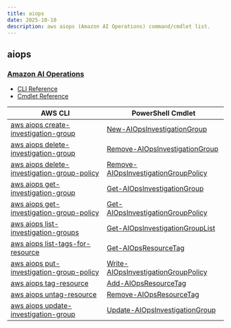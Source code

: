 ```yaml
---
title: aiops
date: 2025-10-10
description: aws aiops (Amazon AI Operations) command/cmdlet list.
---
```


## aiops

### [Amazon AI Operations](https://aws.amazon.com/what-is/aiops/)

* [CLI Reference](https://awscli.amazonaws.com/v2/documentation/api/latest/reference/aiops/index.html)
* [Cmdlet Reference](https://docs.aws.amazon.com/powershell/v4/reference/items/AIOps_cmdlets.html)

|AWS CLI|PowerShell Cmdlet|
|----|----|
|[aws aiops create-investigation-group](https://awscli.amazonaws.com/v2/documentation/api/latest/reference/aiops/create-investigation-group.html)|[New-AIOpsInvestigationGroup](https://docs.aws.amazon.com/powershell/latest/reference/items/New-AIOpsInvestigationGroup.html)|
|[aws aiops delete-investigation-group](https://awscli.amazonaws.com/v2/documentation/api/latest/reference/aiops/delete-investigation-group.html)|[Remove-AIOpsInvestigationGroup](https://docs.aws.amazon.com/powershell/latest/reference/items/Remove-AIOpsInvestigationGroup.html)|
|[aws aiops delete-investigation-group-policy](https://awscli.amazonaws.com/v2/documentation/api/latest/reference/aiops/delete-investigation-group-policy.html)|[Remove-AIOpsInvestigationGroupPolicy](https://docs.aws.amazon.com/powershell/latest/reference/items/Remove-AIOpsInvestigationGroupPolicy.html)|
|[aws aiops get-investigation-group](https://awscli.amazonaws.com/v2/documentation/api/latest/reference/aiops/get-investigation-group.html)|[Get-AIOpsInvestigationGroup](https://docs.aws.amazon.com/powershell/latest/reference/items/Get-AIOpsInvestigationGroup.html)|
|[aws aiops get-investigation-group-policy](https://awscli.amazonaws.com/v2/documentation/api/latest/reference/aiops/get-investigation-group-policy.html)|[Get-AIOpsInvestigationGroupPolicy](https://docs.aws.amazon.com/powershell/latest/reference/items/Get-AIOpsInvestigationGroupPolicy.html)|
|[aws aiops list-investigation-groups](https://awscli.amazonaws.com/v2/documentation/api/latest/reference/aiops/list-investigation-groups.html)|[Get-AIOpsInvestigationGroupList](https://docs.aws.amazon.com/powershell/latest/reference/items/Get-AIOpsInvestigationGroupList.html)|
|[aws aiops list-tags-for-resource](https://awscli.amazonaws.com/v2/documentation/api/latest/reference/aiops/list-tags-for-resource.html)|[Get-AIOpsResourceTag](https://docs.aws.amazon.com/powershell/latest/reference/items/Get-AIOpsResourceTag.html)|
|[aws aiops put-investigation-group-policy](https://awscli.amazonaws.com/v2/documentation/api/latest/reference/aiops/put-investigation-group-policy.html)|[Write-AIOpsInvestigationGroupPolicy](https://docs.aws.amazon.com/powershell/latest/reference/items/Write-AIOpsInvestigationGroupPolicy.html)|
|[aws aiops tag-resource](https://awscli.amazonaws.com/v2/documentation/api/latest/reference/aiops/tag-resource.html)|[Add-AIOpsResourceTag](https://docs.aws.amazon.com/powershell/latest/reference/items/Add-AIOpsResourceTag.html)|
|[aws aiops untag-resource](https://awscli.amazonaws.com/v2/documentation/api/latest/reference/aiops/untag-resource.html)|[Remove-AIOpsResourceTag](https://docs.aws.amazon.com/powershell/latest/reference/items/Remove-AIOpsResourceTag.html)|
|[aws aiops update-investigation-group](https://awscli.amazonaws.com/v2/documentation/api/latest/reference/aiops/update-investigation-group.html)|[Update-AIOpsInvestigationGroup](https://docs.aws.amazon.com/powershell/latest/reference/items/Update-AIOpsInvestigationGroup.html)|

